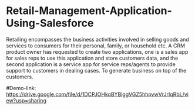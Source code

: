 # Retail-Management-Application-Using-Salesforce
 Retailing encompasses the business activities involved in selling goods and services to consumers for their personal, family, or household etc. A CRM product owner has requested to create two applications, one is a sales app for sales reps to use this application and store customers data, and the second application is a service app for service reps/agents to provide support to customers in dealing cases. To generate business on top of the customers. 
 
#Demo-link: https://drive.google.com/file/d/1DCPJOHkqBYBlggVGZ5hhpvwVrJrIqRbL/view?usp=sharing
